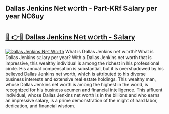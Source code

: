 ## Dallas Jenkins N𝚎t w𝚘rth - Part-KRf S𝚊lary per year NC6uy

# <h2><a href="http://gc1ltjh.nevu.top/?p=Dallas+Jenkins">🔗 👉🔴 Dallas Jenkins N𝚎t w𝚘rth - S𝚊lary</a></h2>

[![Dallas Jenkins N𝚎t W𝚘rth](https://i.imgur.com/Oavwk0R.jpeg)](http://gc1ltjh.nevu.top/?p=Dallas+Jenkins)
What is Dallas Jenkins n𝚎t w𝚘rth? What is Dallas Jenkins s𝚊lary per year?
With a Dallas Jenkins net worth that is impressive, this wealthy individual is among the richest in his professional circle. His annual compensation is substantial, but it is overshadowed by his believed Dallas Jenkins net worth, which is attributed to his diverse business interests and extensive real estate holdings. This wealthy man, whose Dallas Jenkins net worth is among the highest in the world, is recognized for his business acumen and financial intelligence. This affluent individual, whose Dallas Jenkins net worth is in the billions and who earns an impressive salary, is a prime demonstration of the might of hard labor, dedication, and financial wisdom.
